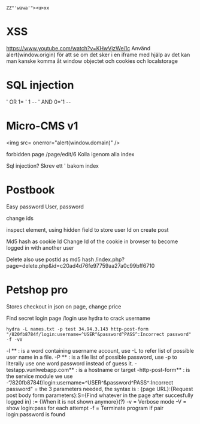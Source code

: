 ```
ZZ"'wawa'"><u>xx
```

# XSS
https://www.youtube.com/watch?v=KHwVjzWei1c
Använd alert(window.origin) för att se om det sker i en iframe
med hjälp av det kan man kanske komma åt window objectet och cookies och localstorage

# SQL injection
' OR 1= ' 1 --
' AND 0='1 --

# Micro-CMS v1
<img src= onerror="alert(window.domain)" />

forbidden page /page/edit/6
Kolla igenom alla index

Sql injection? Skrev ett ' bakom index


# Postbook
Easy password
User, password

change ids

inspect element,
using hidden field to store user Id on create post

Md5 hash as cookie Id
Change Id of the cookie in browser to become logged in with another user

Delete also use postId as md5 hash
/index.php?page=delete.php&id=c20ad4d76fe97759aa27a0c99bff6710

# Petshop pro
Stores checkout in json on page, change price

Find secret login page /login
use hydra to crack username
```
hydra -L names.txt -p test 34.94.3.143 http-post-form "/820fb8784f/login:username=^USER^&password^PASS^:Incorrect password" -f -vV
```
-l <username>** : is a word containing username account, use -L <FILE> to refer list of possible user name in a file.
-P <FILE>** : is a file list of possible password, use -p <password> to literally use one word password instead of guess it.
-testapp.vunlwebapp.com** : is a hostname or target
-http-post-form** : is the service module we use
-“/820fb8784f/login:username=^USER^&password^PASS^:Incorrect password" = the 3 parameters needed, the syntax is : {page URL}:{Request post body form parameters}:S={Find whatever in the page after succesfully logged in}
	:= {When it is not shown anymore}(?)
-v = Verbose mode
-V = show login:pass for each attempt
-f = Terminate program if pair login:password is found
